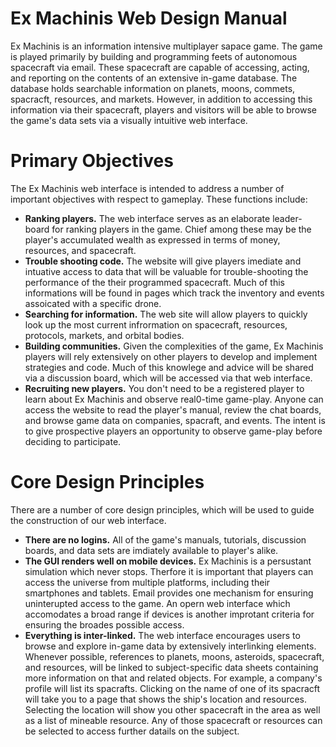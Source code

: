 # Ex Machinis Web Design Manual
Ex Machinis is an information intensive multiplayer sapace game. The game is played primarily by building and programming feets of autonomous spacecraft via email. These spacecraft are capable of accessing, acting, and reporting on the contents of an extensive in-game database. The database holds searchable information on planets, moons, commets, spacracft, resources, and markets.  However, in addition to accessing this information via their spacecraft, players and visitors will be able to browse the game's data sets via a visually intuitive web interface.

# Primary Objectives
The Ex Machinis web interface is intended to address a number of important objectives with respect to gameplay. These functions include:
* **Ranking players.** The web interface serves as an elaborate leader-board for ranking players in the game. Chief among these may be the player's accumulated wealth as expressed in terms of money, resources, and spacecraft. 
* **Trouble shooting code.** The website will give players imediate and intuative access to data that will be valuable for trouble-shooting the performance of the their programmed spacecraft.  Much of this informations will be found in pages which track the inventory and events assoicated with a specific drone.
* **Searching for information.** The web site will allow players to quickly look up the most current infrormation on spacecraft, resources, protocols, markets, and orbital bodies.
* **Building communities.** Given the complexities of the game, Ex Machinis players will rely extensively on other players to develop and implement strategies and code. Much of this knowlege and advice will be shared via a discussion board, which will be accessed via that web interface.
* **Recruiting new players.** You don't need to be a registered player to learn about Ex Machinis and observe real0-time game-play.  Anyone can access the website to read the player's manual, review the chat boards, and browse game data on companies, spacraft, and events. The intent is to give prospective players an opportunity to observe game-play before deciding to participate. 

# Core Design Principles
There are a number of core design principles, which will be used to guide the construction of our web interface.
* **There are no logins.** All of the game's manuals, tutorials, discussion boards, and data sets are imdiately available to player's alike.
* **The GUI renders well on mobile devices.** Ex Machinis is a persustant simulation which never stops.  Therfore it is important that players can access the universe from multiple platforms, including their smartphones and tablets.  Email provides one mechanism for ensuring uninterupted access to the game.  An opern web interface which accomodates a broad range if devices is another improtant criteria for ensuring the broades possible access.
* **Everything is inter-linked.** The web interface encourages users to browse and explore in-game data by extensively interlinking elements.  Whenever possible, references to planets, moons, asteroids, spacecraft, and resources, will be linked to subject-specific data sheets containing more information on that and related objects.  For example, a company's profile will list its spacrafts. Clicking on the name of one of its spacracft will take you to a page that shows the ship's location and resources.  Selecting the location will show you other spacecraft in the area as well as a list of mineable resource.  Any of those spacecraft or resources can be selected to access further datails on the subject.

